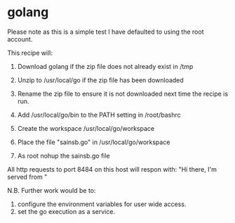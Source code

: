 # golang

Please note as this is a simple test I have defaulted to using the root account.

This recipe will:

1) Download golang if the zip file does not already exist in /tmp

2) Unzip to /usr/local/go if the zip file has been downloaded

3) Rename the zip file to ensure it is not downloaded next time the recipe is run.

3) Add /usr/local/go/bin to the PATH setting in /root/bashrc

4) Create the workspace /usr/local/go/workspace

5) Place the file "sainsb.go" in /usr/local/go/workspace

6) As root nohup the sainsb.go file

All http requests to port 8484 on this host will respon with:
"Hi there, I'm served from <nodename>"

N.B. Further work would be to:
1) configure the environment variables for user wide access.
2) set the go execution as a service.
